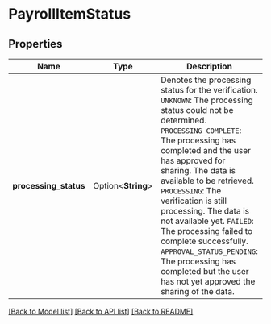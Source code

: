 # PayrollItemStatus

## Properties

Name | Type | Description | Notes
------------ | ------------- | ------------- | -------------
**processing_status** | Option<**String**> | Denotes the processing status for the verification.  `UNKNOWN`: The processing status could not be determined.  `PROCESSING_COMPLETE`: The processing has completed and the user has approved for sharing. The data is available to be retrieved.  `PROCESSING`: The verification is still processing. The data is not available yet.  `FAILED`: The processing failed to complete successfully.  `APPROVAL_STATUS_PENDING`: The processing has completed but the user has not yet approved the sharing of the data. | [optional]

[[Back to Model list]](../README.md#documentation-for-models) [[Back to API list]](../README.md#documentation-for-api-endpoints) [[Back to README]](../README.md)


